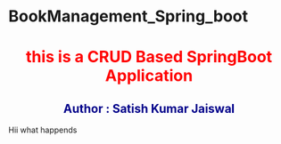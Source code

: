 # BookManagement_Spring_boot
<h1 style="color: red; text-align: center;">this is a CRUD Based SpringBoot Application </h1>
<h2 style="color: darkblue; text-align: center;">Author : Satish Kumar Jaiswal</h2>
Hii what happends